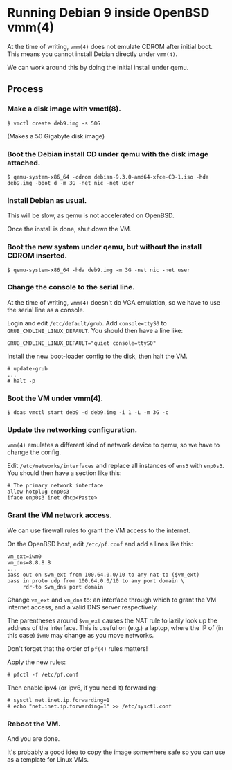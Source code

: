 # Running Debian 9 inside OpenBSD vmm(4)

At the time of writing, `vmm(4)` does not emulate CDROM after initial boot.
This means you cannot install Debian directly under `vmm(4)`.

We can work around this by doing the initial install under qemu.


## Process

### Make a disk image with vmctl(8).

```
$ vmctl create deb9.img -s 50G
```

(Makes a 50 Gigabyte disk image)

### Boot the Debian install CD under qemu with the disk image attached.

```
$ qemu-system-x86_64 -cdrom debian-9.3.0-amd64-xfce-CD-1.iso -hda deb9.img -boot d -m 3G -net nic -net user
```

### Install Debian as usual.

This will be slow, as qemu is not accelerated on OpenBSD.

Once the install is done, shut down the VM.

### Boot the new system under qemu, but without the install CDROM inserted.

```
$ qemu-system-x86_64 -hda deb9.img -m 3G -net nic -net user
```

### Change the console to the serial line.

At the time of writing, `vmm(4)` doesn't do VGA emulation, so we have to use the
serial line as a console.

Login and edit `/etc/default/grub`. Add `console=ttyS0` to
`GRUB_CMDLINE_LINUX_DEFAULT`. You should then have a line like:

```
GRUB_CMDLINE_LINUX_DEFAULT="quiet console=ttyS0"
```

Install the new boot-loader config to the disk, then halt the VM.

```
# update-grub
...
# halt -p
```

### Boot the VM under vmm(4).

```
$ doas vmctl start deb9 -d deb9.img -i 1 -L -m 3G -c
```

### Update the networking configuration.

`vmm(4)` emulates a different kind of network device to qemu, so we have to
change the config.

Edit `/etc/networks/interfaces` and replace all instances of `ens3` with
`enp0s3`. You should then have a section like this:

```
# The primary network interface
allow-hotplug enp0s3
iface enp0s3 inet dhcp<Paste>
```

### Grant the VM network access.

We can use firewall rules to grant the VM access to the internet.

On the OpenBSD host, edit `/etc/pf.conf` and add a lines like this:

```
vm_ext=iwm0
vm_dns=8.8.8.8
...
pass out on $vm_ext from 100.64.0.0/10 to any nat-to ($vm_ext)
pass in proto udp from 100.64.0.0/10 to any port domain \
     rdr-to $vm_dns port domain
```

Change `vm_ext` and `vm_dns` to: an interface through which to grant the VM
internet access, and a valid DNS server respectively.

The parentheses around `$vm_ext` causes the NAT rule to lazily look up the
address of the interface. This is useful on (e.g.) a laptop, where the IP of
(in this case) `iwm0` may change as you move networks.

Don't forget that the order of `pf(4)` rules matters!

Apply the new rules:

```
# pfctl -f /etc/pf.conf
```

Then enable ipv4 (or ipv6, if you need it) forwarding:

```
# sysctl net.inet.ip.forwarding=1
# echo "net.inet.ip.forwarding=1" >> /etc/sysctl.conf
```

### Reboot the VM.

And you are done.

It's probably a good idea to copy the image somewhere safe so you can use as a
template for Linux VMs.
